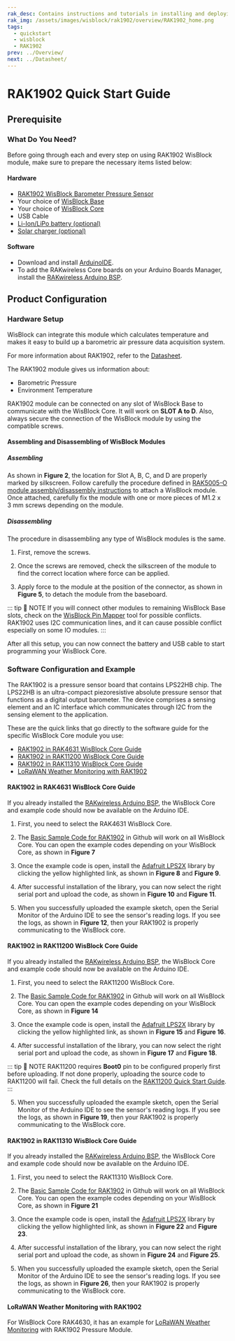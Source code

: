 ```yaml
---
rak_desc: Contains instructions and tutorials in installing and deploying your RAK1902. Instructions are written in a detailed and step-by-step manner for an easier experience in setting up your device. Aside from the hardware configuration, it also contains a software setup that includes detailed example codes that will help you get started.
rak_img: /assets/images/wisblock/rak1902/overview/RAK1902_home.png
tags:
  - quickstart
  - wisblock
  - RAK1902
prev: ../Overview/ 
next: ../Datasheet/ 
---
```


# RAK1902 Quick Start Guide

<!--
## Introduction

This guide introduces the WisBlock Sensor RAK1902 Barometer board and how to program with it.

The information obtained from the barometer pressure will then be printed over the USB debug port of the WisBlock Base board.

-->

## Prerequisite

### What Do You Need?

Before going through each and every step on using RAK1902 WisBlock module, make sure to prepare the necessary items listed below:

#### Hardware

- [RAK1902 WisBlock Barometer Pressure Sensor](https://store.rakwireless.com/collections/wisblock-sensor/products/rak1902-kps22hb-barometric-pressure-sensor)
- Your choice of [WisBlock Base](https://store.rakwireless.com/collections/wisblock-base) 
- Your choice of [WisBlock Core](https://store.rakwireless.com/collections/wisblock-core)
- USB Cable
- [Li-Ion/LiPo battery (optional)](https://store.rakwireless.com/collections/wisblock-accessory/products/battery-connector-cable)
- [Solar charger (optional)](https://store.rakwireless.com/collections/wisblock-accessory/products/solar-panel-connector-cable)

#### Software

- Download and install [ArduinoIDE](https://www.arduino.cc/en/Main/Software).
- To add the RAKwireless Core boards on your Arduino Boards Manager, install the [RAKwireless Arduino BSP](https://github.com/RAKWireless/RAKwireless-Arduino-BSP-Index).

## Product Configuration

### Hardware Setup

WisBlock can integrate this module which calculates temperature and makes it easy to build up a barometric air pressure data acquisition system. 

For more information about RAK1902, refer to the [Datasheet](../Datasheet/).

The RAK1902 module gives us information about:

- Barometric Pressure
- Environment Temperature

RAK1902 module can be connected on any slot of WisBlock Base to communicate with the WisBlock Core. It will work on **SLOT A to D**. Also, always secure the connection of the WisBlock module by using the compatible screws.

<rk-img
  src="/assets/images/wisblock/rak1902/quickstart/rak1902_assembly.png"
  width="70%"
  caption="RAK1902 connection to WisBlock Base"
/>

#### Assembling and Disassembling of WisBlock Modules

##### Assembling

As shown in **Figure 2**, the location for Slot A, B, C, and D are properly marked by silkscreen. Follow carefully the procedure defined in [RAK5005-O module assembly/disassembly instructions](https://docs.rakwireless.com/Knowledge-Hub/Learn/RAK5005-O-Baseboard-Installation-Guide/) to attach a WisBlock module. Once attached, carefully fix the module with one or more pieces of M1.2 x 3&nbsp;mm screws depending on the module.

<rk-img
  src="/assets/images/wisblock/rak1902/quickstart/14.wisblock-sensor-silkscreen.png"
  width="70%"
  caption="RAK1902 connection to WisBlock Base"
/>

##### Disassembling

The procedure in disassembling any type of WisBlock modules is the same. 

1. First, remove the screws.  

<rk-img
  src="/assets/images/wisblock/rak1902/quickstart/16.removing-screws.png"
  width="70%"
  caption="Removing screws from the WisBlock module"
/>

2. Once the screws are removed, check the silkscreen of the module to find the correct location where force can be applied.

<rk-img
  src="/assets/images/wisblock/rak1902/quickstart/17.detaching-silkscreen.png"
  width="70%"
  caption="Detaching silkscreen on the WisBlock module"
/>

3. Apply force to the module at the position of the connector, as shown in **Figure 5**, to detach the module from the baseboard.

<rk-img
  src="/assets/images/wisblock/rak1902/quickstart/18.detaching-module.png"
  width="70%"
  caption="Applying even forces on the proper location of a WisBlock module"
/>

::: tip 📝 NOTE
If you will connect other modules to remaining WisBlock Base slots, check on the [WisBlock Pin Mapper](https://docs.rakwireless.com/Knowledge-Hub/Pin-Mapper/) tool for possible conflicts. RAK1902 uses I2C communication lines, and it can cause possible conflict especially on some IO modules. 
:::


After all this setup, you can now connect the battery and USB cable to start programming your WisBlock Core.

### Software Configuration and Example

The RAK1902 is a pressure sensor board that contains LPS22HB chip. The LPS22HB is an ultra-compact piezoresistive absolute pressure sensor that functions as a digital output barometer. The device comprises a sensing element and an IC interface which communicates through I2C from the sensing element to the application.

These are the quick links that go directly to the software guide for the specific WisBlock Core module you use:

- [RAK1902 in RAK4631 WisBlock Core Guide](/Product-Categories/WisBlock/RAK1902/Quickstart/#rak1902-in-rak4631-wisblock-core-guide)
- [RAK1902 in RAK11200 WisBlock Core Guide](/Product-Categories/WisBlock/RAK1902/Quickstart/#rak1902-in-rak11200-wisblock-core-guide)
- [RAK1902 in RAK11310 WisBlock Core Guide](/Product-Categories/WisBlock/RAK1902/Quickstart/#rak1902-in-rak11310-wisblock-core-guide)
- [LoRaWAN Weather Monitoring with RAK1902](/Product-Categories/WisBlock/RAK1902/Quickstart/#lorawan-weather-monitoring-with-rak1902)

#### RAK1902 in RAK4631 WisBlock Core Guide

If you already installed the [RAKwireless Arduino BSP](https://github.com/RAKWireless/RAKwireless-Arduino-BSP-Index), the WisBlock Core and example code should now be available on the Arduino IDE.

1. First, you need to select the RAK4631 WisBlock Core.

<rk-img
  src="/assets/images/wisblock/rak1902/quickstart/rak4631-board.png"
  width="100%"
  caption="Selecting RAK4631 as WisBlock Core"
/>

2. The [Basic Sample Code for RAK1902](https://github.com/RAKWireless/WisBlock/tree/master/examples/common/sensors/RAK1902_Pressure_LPS22HB) in Github will work on all WisBlock Core. You can open the example codes depending on your WisBlock Core, as shown in **Figure 7**

<rk-img
  src="/assets/images/wisblock/rak1902/quickstart/rak4631-examplecode.png"
  width="100%"
  caption="Opening RAK1902 example code for RAK4631 WisBlock Core"
/>

3. Once the example code is open, install the [Adafruit LPS2X](https://github.com/adafruit/Adafruit_LPS2X) library by clicking the yellow highlighted link, as shown in **Figure 8** and **Figure 9**.

<rk-img
  src="/assets/images/wisblock/rak1902/quickstart/rak1902-lib.png"
  width="100%"
  caption="Accessing the library used for RAK1902 Module"
/>

<rk-img
  src="/assets/images/wisblock/rak1902/quickstart/rak1902-libinstall.png"
  width="70%"
  caption="Installing the compatible library for RAK1902 Module"
/>

4. After successful installation of the library, you can now select the right serial port and upload the code, as shown in **Figure 10** and **Figure 11**.

<rk-img
  src="/assets/images/wisblock/rak1902/quickstart/rak4631-selectport.png"
  width="100%"
  caption="Selecting the correct Serial Port"
/>

<rk-img
  src="/assets/images/wisblock/rak1902/quickstart/upload.png"
  width="100%"
  caption="Uploading the RAK1902 example code"
/>

5. When you successfully uploaded the example sketch, open the Serial Monitor of the Arduino IDE to see the sensor's reading logs. If you see the logs, as shown in **Figure 12**, then your RAK1902 is properly communicating to the WisBlock core.

<rk-img
  src="/assets/images/wisblock/rak1902/quickstart/rak1902-logs.png"
  width="80%"
  caption="RAK1902 pressure and temperature data logs"
/>

#### RAK1902 in RAK11200 WisBlock Core Guide

If you already installed the [RAKwireless Arduino BSP](https://github.com/RAKWireless/RAKwireless-Arduino-BSP-Index), the WisBlock Core and example code should now be available on the Arduino IDE.

1. First, you need to select the RAK11200 WisBlock Core.

<rk-img
  src="/assets/images/wisblock/rak1902/quickstart/rak11200-board.png"
  width="100%"
  caption="Selecting RAK11200 as WisBlock Core"
/>

2. The [Basic Sample Code for RAK1902](https://github.com/RAKWireless/WisBlock/tree/master/examples/common/sensors/RAK1902_Pressure_LPS22HB) in Github will work on all WisBlock Core. You can open the example codes depending on your WisBlock Core, as shown in **Figure 14**

<rk-img
  src="/assets/images/wisblock/rak1902/quickstart/rak11200-examplecode.png"
  width="100%"
  caption="Opening RAK1902 example code for RAK11200 WisBlock Core"
/>

3. Once the example code is open, install the [Adafruit LPS2X](https://github.com/adafruit/Adafruit_LPS2X) library by clicking the yellow highlighted link, as shown in **Figure 15** and **Figure 16**.

<rk-img
  src="/assets/images/wisblock/rak1902/quickstart/rak1902-lib.png"
  width="100%"
  caption="Accessing the library used for RAK1902 Module"
/>

<rk-img
  src="/assets/images/wisblock/rak1902/quickstart/rak1902-libinstall.png"
  width="70%"
  caption="Installing the compatible library for RAK1902 Module"
/>

4. After successful installation of the library, you can now select the right serial port and upload the code, as shown in **Figure 17** and **Figure 18**.

::: tip 📝 NOTE
RAK11200 requires **Boot0** pin to be configured properly first before uploading. If not done properly, uploading the source code to RAK11200 will fail. Check the full details on the [RAK11200 Quick Start Guide](https://docs.rakwireless.com/Product-Categories/WisBlock/RAK11200/Quickstart/#uploading-to-wisblock).
:::

<rk-img
  src="/assets/images/wisblock/rak1902/quickstart/rak11200-selectport.png"
  width="100%"
  caption="Selecting the correct Serial Port"
/>

<rk-img
  src="/assets/images/wisblock/rak1902/quickstart/upload.png"
  width="100%"
  caption="Uploading the RAK1902 example code"
/>

5. When you successfully uploaded the example sketch, open the Serial Monitor of the Arduino IDE to see the sensor's reading logs. If you see the logs, as shown in **Figure 19**, then your RAK1902 is properly communicating to the WisBlock core.

<rk-img
  src="/assets/images/wisblock/rak1902/quickstart/rak1902-logs.png"
  width="80%"
  caption="RAK1902 pressure and temperature data logs"
/>

#### RAK1902 in RAK11310 WisBlock Core Guide

If you already installed the [RAKwireless Arduino BSP](https://github.com/RAKWireless/RAKwireless-Arduino-BSP-Index), the WisBlock Core and example code should now be available on the Arduino IDE.

1. First, you need to select the RAK11310 WisBlock Core.

<rk-img
  src="/assets/images/wisblock/rak1902/quickstart/rak11310-board.png"
  width="100%"
  caption="Selecting RAK11310 as WisBlock Core"
/>

2. The [Basic Sample Code for RAK1902](https://github.com/RAKWireless/WisBlock/tree/master/examples/common/sensors/RAK1902_Pressure_LPS22HB) in Github will work on all WisBlock Core. You can open the example codes depending on your WisBlock Core, as shown in **Figure 21**

<rk-img
  src="/assets/images/wisblock/rak1902/quickstart/rak11310-examplecode.png"
  width="100%"
  caption="Opening RAK1902 example code for RAK11310 WisBlock Core"
/>

3. Once the example code is open, install the [Adafruit LPS2X](https://github.com/adafruit/Adafruit_LPS2X) library by clicking the yellow highlighted link, as shown in **Figure 22** and **Figure 23**.

<rk-img
  src="/assets/images/wisblock/rak1902/quickstart/rak1902-lib.png"
  width="100%"
  caption="Accessing the library used for RAK1902 Module"
/>

<rk-img
  src="/assets/images/wisblock/rak1902/quickstart/rak1902-libinstall.png"
  width="70%"
  caption="Installing the compatible library for RAK1902 Module"
/>

4. After successful installation of the library, you can now select the right serial port and upload the code, as shown in **Figure 24** and **Figure 25**.

<rk-img
  src="/assets/images/wisblock/rak1902/quickstart/rak11310-selectport.png"
  width="100%"
  caption="Selecting the correct Serial Port"
/>

<rk-img
  src="/assets/images/wisblock/rak1902/quickstart/upload.png"
  width="100%"
  caption="Uploading the RAK1902 example code"
/>

5. When you successfully uploaded the example sketch, open the Serial Monitor of the Arduino IDE to see the sensor's reading logs. If you see the logs, as shown in **Figure 26**, then your RAK1902 is properly communicating to the WisBlock core.

<rk-img
  src="/assets/images/wisblock/rak1902/quickstart/rak1902-logs.png"
  width="80%"
  caption="RAK1902 pressure and temperature data logs"
/>


#### LoRaWAN Weather Monitoring with RAK1902

For WisBlock Core RAK4630, it has an example for [LoRaWAN Weather Monitoring](https://github.com/RAKWireless/WisBlock/tree/master/examples/RAK4630/solutions/Weather_Monitoring) with RAK1902 Pressure Module. 
   
<rk-img
  src="/assets/images/wisblock/rak1902/quickstart/lorawan_weather.png"
  width="100%"
  caption="LoRaWAN Weather Monitoring example"
/>

